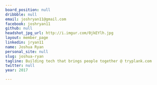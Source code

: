 ```yaml
---
board_position: null
dribbble: null
email: joshryan11@gmail.com
facebook: joshryan11
github: null
headshot_jpg_url: http://i.imgur.com/0jkEYlh.jpg
layout: member_page
linkedin: jryan11
name: Joshua Ryan
personal_site: null
slug: joshua-ryan
tagline: Building tech that brings people together @ tryplank.com
twitter: null
year: 2017

---
```

